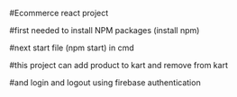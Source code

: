 #Ecommerce react project

#first needed to install NPM packages (install npm)

#next start file (npm start) in cmd

#this project can add product to kart and remove from kart

#and login and logout using firebase authentication 
